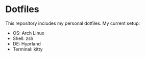 # Dotfiles

This repository includes my personal dotfiles. My current setup:

- OS: Arch Linux
- Shell: zsh
- DE: Hyprland
- Terminal: kitty
